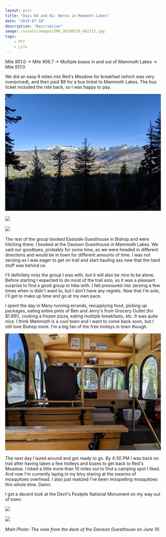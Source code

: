 ```yaml
---
layout: post
title: "Days 60 and 61: Neros in Mammoth Lakes"
date: "2019-07-10"
description: "Description"
image: /assets/images/IMG_20190710_082712.jpg
tags:
    - PCT
    - Life
---
```

Mile 901.0 -> Mile 906.7 -> Multiple buses in and out of Mammoth Lakes -> Mile 917.0

We did an easy 6 miles into Red's Meadow for breakfast (which was very overpriced), and then paid $8 for a bus ticket to Mammoth Lakes. The bus ticket included the ride back, so I was happy to pay.

![](/assets/images/IMG_20190709_065927.jpg)

![](/assets/images/MVIMG_20190709_073812.jpg)

![](/assets/images/IMG_20190709_073609.jpg)

The rest of the group booked Eastside Guesthouse in Bishop and were hitching there. I booked at the Davison Guesthouse in Mammoth Lakes. We said our goodbyes, probably for some time, as we were headed in different directions and would be in town for different amounts of time. I was not zeroing as I was eager to get on trail and start hauling ass now that the hard stuff was behind us.

I'll definitely miss the group I was with, but it will also be nice to be alone. Before starting I expected to do most of the trail solo, so it was a pleasant surprise to find a good group to hike with. I felt pressured into zeroing a few times when is didn't want to, but I don't have any regrets. Now that I'm solo, I'll get to make up time and go at my own pace.

I spent the day in Many running errands, resupplying food, picking up packages, eating entire pints of Ben and Jerry's from Grocery Outlet (for $1.99!), cooking a frozen pizza, eating multiple breakfasts, etc. It was quite nice. I think Mammoth is a cool town and I want to come back soon, but I still love Bishop more. I'm a big fan of the free trolleys in town though.

![](/assets/images/IMG_20190709_140454.jpg)

The next day I lazed around and got ready to go. By 4:30 PM I was back on trail after having taken a few trolleys and buses to get back to Red's Meadow. I hiked a little more than 10 miles out to find a camping spot I liked. And now I'm currently laying in my bivy staring at the swarms of mosquitoes overhead. I also just realized I've been misspelling mosquitoes this whole time. Damn.

I got a decent look at the Devil's Postpile National Monument on my way out of town:

![](/assets/images/IMG_20190710_192435.jpg)

![](/assets/images/IMG_20190710_170147.jpg)

*Main Photo: The view from the deck of the Davison Guesthouse on June 10.*
